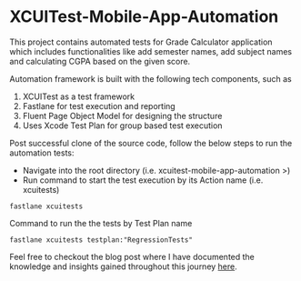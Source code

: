 # XCUITest-Mobile-App-Automation
This project contains automated tests for Grade Calculator application which includes functionalities like add semester names, add subject names and calculating CGPA based on the given score.

Automation framework is built with the following tech components, such as
1. XCUITest as a test framework
2. Fastlane for test execution and reporting
3. Fluent Page Object Model for designing the structure
4. Uses Xcode Test Plan for group based test execution

Post successful clone of the source code, follow the below steps to run the automation tests:
- Navigate into the root directory (i.e. xcuitest-mobile-app-automation >)
- Run command to start the test execution by its Action name (i.e. xcuitests)

`fastlane xcuitests`

Command to run the the tests by Test Plan name

`fastlane xcuitests testplan:"RegressionTests"`

Feel free to checkout the blog post where I have documented the knowledge and insights gained throughout this journey [here](https://medium.com/@rajeshkumar-ayyadurai/harnessing-xcui-test-and-fastlane-for-building-ios-automation-framework-da47f5426aab).


